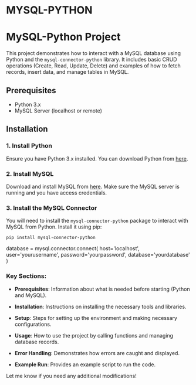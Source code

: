 # MYSQL-PYTHON

# MySQL-Python Project

This project demonstrates how to interact with a MySQL database using Python and the `mysql-connector-python` library. It includes basic CRUD operations (Create, Read, Update, Delete) and examples of how to fetch records, insert data, and manage tables in MySQL.

## Prerequisites

- Python 3.x
- MySQL Server (localhost or remote)

## Installation

### 1. Install Python

Ensure you have Python 3.x installed. You can download Python from [here](https://www.python.org/downloads/).

### 2. Install MySQL

Download and install MySQL from [here](https://dev.mysql.com/downloads/installer/). Make sure the MySQL server is running and you have access credentials.

### 3. Install the MySQL Connector

You will need to install the `mysql-connector-python` package to interact with MySQL from Python. Install it using pip:

```pip install mysql-connector-python```

database = mysql.connector.connect(
    host='localhost',
    user='yourusername',
    password='yourpassword',
    database='yourdatabase'
)


### Key Sections:

- **Prerequisites**: Information about what is needed before starting (Python and MySQL).
  
- **Installation**: Instructions on installing the necessary tools and libraries.
 
- **Setup**: Steps for setting up the environment and making necessary configurations.
  
- **Usage**: How to use the project by calling functions and managing database records.
  
- **Error Handling**: Demonstrates how errors are caught and displayed.
  
- **Example Run**: Provides an example script to run the code.

Let me know if you need any additional modifications!

